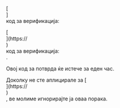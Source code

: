 [<br host>]<br action>код за верификација:<br code>

[<br host>](https://<br host>)<br action>код за верификација:<br code>.

Овој код за потврда ќе истече за еден час.

Доколку не сте аплицирале за [<br host>](https://<br host>)<br action>, ве молиме игнорирајте ја оваа порака.
